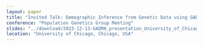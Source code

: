 ```yaml
---
layout: paper
title: "Invited Talk: Demographic Inference from Genetic Data using GADMA"
conference: "Population Genetics Group Meeting"
slides: "../download/2023-12-13-GADMA_presentation_University_of_Chicago.html"
location: "University of Chicago, Chicago, USA"
---
```

